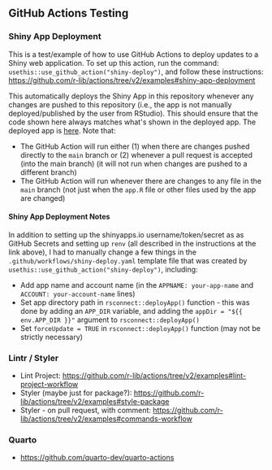 ## GitHub Actions Testing

### Shiny App Deployment

This is a test/example of how to use GitHub Actions to deploy updates to a Shiny web application. To set up this action, run the command: `usethis::use_github_action("shiny-deploy")`, and follow these instructions: <https://github.com/r-lib/actions/tree/v2/examples#shiny-app-deployment>

This automatically deploys the Shiny App in this repository whenever any changes are pushed to this repository (i.e., the app is not manually deployed/published by the user from RStudio). This should ensure that the code shown here always matches what's shown in the deployed app. The deployed app is [here](https://daltare.shinyapps.io/test-app/). Note that:

-   The GitHub Action will run either (1) when there are changes pushed directly to the `main` branch or (2) whenever a pull request is accepted (into the main branch) (it will not run when changes are pushed to a different branch)
-   The GitHub Action will run whenever there are changes to any file in the `main` branch (not just when the `app.R` file or other files used by the app are changed)

#### Shiny App Deployment Notes

In addition to setting up the shinyapps.io username/token/secret as as GitHub Secrets and setting up `renv` (all described in the instructions at the link above), I had to manually change a few things in the `.github/workflows/shiny-deploy.yaml` template file that was created by `usethis::use_github_action("shiny-deploy")`, including:

-   Add app name and account name (in the `APPNAME: your-app-name` and `ACCOUNT: your-account-name` lines)
-   Set app directory path in `rsconnect::deployApp()` function - this was done by adding an `APP_DIR` variable, and adding the `appDir = "${{ env.APP_DIR }}"` argument to `rsconnect::deployApp()`
-   Set `forceUpdate = TRUE` in `rsconnect::deployApp()` function (may not be strictly necessary)

### Lintr / Styler

-   Lint Project: <https://github.com/r-lib/actions/tree/v2/examples#lint-project-workflow>
-   Styler (maybe just for package?): <https://github.com/r-lib/actions/tree/v2/examples#style-package>
-   Styler - on pull request, with comment: <https://github.com/r-lib/actions/tree/v2/examples#commands-workflow>

### Quarto

-   <https://github.com/quarto-dev/quarto-actions>
